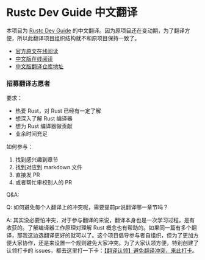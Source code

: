 # Rustc Dev Guide 中文翻译

本项目为 [Rustc Dev Guide](https://github.com/rust-lang/rustc-dev-guide) 的中文翻译。因为原项目还在变动期，为了翻译方便，所以此翻译项目组织结构就不和原项目保持一致了。

- [官方原文在线阅读](https://rustc-dev-guide.rust-lang.org/)
- [中文版在线阅读](https://rustcrustc.github.io/rustc-dev-guide-zh/)
- [中文版翻译仓库地址](https://github.com/RustcRustc/rustc-dev-guide-zh)

### 招募翻译志愿者

要求：

- 热爱 Rust，对 Rust 已经有一定了解
- 想深入了解 Rust 编译器
- 想为 Rust 编译器做贡献
- 业余时间充足

如何参与：

1. 找到感兴趣到章节
2. 找到对应到 markdown 文件
3. 直接发 PR 
4. 或者帮忙审校别人的 PR

Q&A:

Q: 如何避免每个人翻译上的冲突呢，需要提前pr说翻译哪一章节吗？

A: 其实没必要怕冲突，对于参与翻译的来说，翻译本身也是一次学习过程，是有收获的。了解编译器工作原理对理解 Rust 概念也有帮助的。如果同一篇有多个翻译，那我这边选翻译更好的就可以了。这个项目倡导参与者自组织，但为了更加方便大家协作，还是来设置一个规则避免大家冲突。为了大家认领方便，特别创建了认领打卡的 issues，都去这里打一下卡：[【翻译认领】避免翻译冲突，来此打卡](https://github.com/RustcRustc/rustc-dev-guide-zh/issues/1)。
